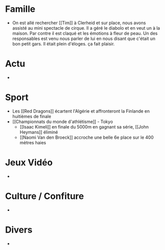 # Famille
- On est allé rechercher [[Tim]] à Clerheid et sur place, nous avons assisté au mini spectacle de cirque. Il a géré le diabolo et en veut un à la maison. Par contre il est claqué et les émotions à fleur de peau. Un des responsables est venu nous parler de lui en nous disant que c'était un bon petit gars. Il était plein d'éloges. ça fait plaisir.
# Actu
- 
# Sport
- Les [[Red Dragons]] écartent l'Algérie et affronteront la Finlande en huitièmes de finale
- [[Championnats du monde d'athlétisme]] - Tokyo
	- [[Isaac Kimeli]] en finale du 5000m en gagnant sa série, [[John Heymans]] éliminé
	- [[Naomi Van den Broeck]] accroche une belle 6e place sur le 400 mètres haies
# Jeux Vidéo
- 
# Culture / Confiture
- 
# Divers
- 
